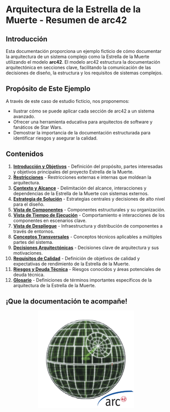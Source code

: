 # Arquitectura de la Estrella de la Muerte - Resumen de arc42

## Introducción

Esta documentación proporciona un ejemplo ficticio de cómo documentar la arquitectura de un sistema complejo como la Estrella de la Muerte utilizando el modelo **arc42**. El modelo arc42 estructura la documentación arquitectónica en secciones clave, facilitando la comunicación de las decisiones de diseño, la estructura y los requisitos de sistemas complejos.

## Propósito de Este Ejemplo

A través de este caso de estudio ficticio, nos proponemos:
- Ilustrar cómo se puede aplicar cada sección de arc42 a un sistema avanzado.
- Ofrecer una herramienta educativa para arquitectos de software y fanáticos de Star Wars.
- Demostrar la importancia de la documentación estructurada para identificar riesgos y asegurar la calidad.

## Contenidos

1. [**Introducción y Objetivos**](01_introduction_and_goals.md) - Definición del propósito, partes interesadas y objetivos principales del proyecto Estrella de la Muerte.
2. [**Restricciones**](02_constraints.md) - Restricciones externas e internas que moldean la arquitectura.
3. [**Contexto y Alcance**](03_context_and_scope.md) - Delimitación del alcance, interacciones y dependencias de la Estrella de la Muerte con sistemas externos.
4. [**Estrategia de Solución**](04_solution_strategy.md) - Estrategias centrales y decisiones de alto nivel para el diseño.
5. [**Vista de Componentes**](05_building_block_view.md) - Componentes estructurales y su organización.
6. [**Vista de Tiempo de Ejecución**](06_runtime_view.md) - Comportamiento e interacciones de los componentes en escenarios clave.
7. [**Vista de Despliegue**](07_deployment_view.md) - Infraestructura y distribución de componentes a través de entornos.
8. [**Conceptos Transversales**](08_crosscutting_concepts.md) - Conceptos técnicos aplicables a múltiples partes del sistema.
9. [**Decisiones Arquitectónicas**](09_architectural_decisions.md) - Decisiones clave de arquitectura y sus motivaciones.
10. [**Requisitos de Calidad**](10_quality_requirements.md) - Definición de objetivos de calidad y expectativas de rendimiento de la Estrella de la Muerte.
11. [**Riesgos y Deuda Técnica**](11_risks_and_technical_debt.md) - Riesgos conocidos y áreas potenciales de deuda técnica.
12. [**Glosario**](12_glossary.md) - Definiciones de términos importantes específicos de la arquitectura de la Estrella de la Muerte.

## ¡Que la documentación te acompañe!

<div align="center">
    <img src="../../resources/images/star_wars_death_star_3d_blueprint.png" alt="Death Star Architecture - English" width="300"/>
</div>

